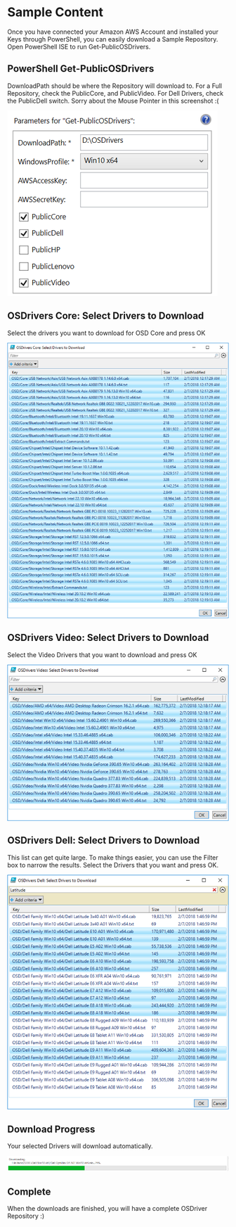 # Sample Content

Once you have connected your Amazon AWS Account and installed your Keys through PowerShell, you can easily download a Sample Repository. Open PowerShell ISE to run Get-PublicOSDrivers.

## PowerShell Get-PublicOSDrivers

DownloadPath should be where the Repository will download to. For a Full Repository, check the PublicCore, and PublicVideo. For Dell Drivers, check the PublicDell switch. Sorry about the Mouse Pointer in this screenshot :\(

![](../../.gitbook/assets/2018-02-18_0-53-38%20%281%29.png)

## OSDrivers Core: Select Drivers to Download

Select the drivers you want to download for OSD Core and press OK

![](../../.gitbook/assets/2018-02-08_14-44-26.png)

## OSDrivers Video: Select Drivers to Download

Select the Video Drivers that you want to download and press OK

![](../../.gitbook/assets/2018-02-08_14-46-58.png)

## OSDrivers Dell: Select Drivers to Download

This list can get quite large. To make things easier, you can use the Filter box to narrow the results. Select the Drivers that you want and press OK.

![](../../.gitbook/assets/2018-02-08_14-49-01.png)

## Download Progress

Your selected Drivers will download automatically.

![](../../.gitbook/assets/2018-02-05_14-57-10.png)

## Complete

When the downloads are finished, you will have a complete OSDriver Repository :\)


